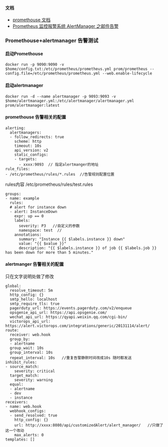 #### 文档
- [promethouse 文档](https://yunlzheng.gitbook.io/prometheus-book/part-iii-prometheus-shi-zhan/readmd/service-discovery-with-kubernetes)
- [Prometheus 监控报警系统 AlertManager 之邮件告警](https://cloud.tencent.com/developer/article/1486483)


### Promethouse+alertmanager 告警测试

#### 启动Promethouse
`docker run -p 9090:9090 -v $home/config.txt:/etc/prometheus/prometheus.yml prom/prometheus --config.file=/etc/prometheus/prometheus.yml --web.enable-lifecycle`
#### 启动alertmanager
`docker run -d --name alertmanager -p 9093:9093 -v $home/alertmanager.yml:/etc/alertmanager/alertmanager.yml prom/alertmanager:latest`


#### promethouse 告警相关的配置
```
alerting:
  alertmanagers:
  - follow_redirects: true
    scheme: http
    timeout: 10s
    api_version: v2
    static_configs:
    - targets:
      - xxxx:9093  // 指定alertmanger的地址  
rule_files:
- /etc/prometheus/rules/*.rules  //告警规则配置位置
```

rules内容 /etc/prometheus/rules/test.rules

```
groups:
- name: example
  rules:
  # alert for instance down 
  - alert: InstanceDown
    expr: up == 0
    labels:
      severity: P3   //自定义的参数
      namespace: test  // 
    annotations:
      summary: "Instance {{ $labels.instance }} down"
      value: "{{ $value }}"
      description: "{{ $labels.instance }} of job {{ $labels.job }} has been down for more than 5 minutes."
```

#### alertmanger 告警相关的配置

只在文字说明处做了修改
```
global:
  resolve_timeout: 5m
  http_config: {}
  smtp_hello: localhost
  smtp_require_tls: true
  pagerduty_url: https://events.pagerduty.com/v2/enqueue
  opsgenie_api_url: https://api.opsgenie.com/
  wechat_api_url: https://qyapi.weixin.qq.com/cgi-bin/
  victorops_api_url: https://alert.victorops.com/integrations/generic/20131114/alert/
route:
  receiver: web.hook
  group_by:
  - alertname
  group_wait: 10s    
  group_interval: 10s
  repeat_interval: 10s   //重复告警静默时间改成10s 随时都发送
inhibit_rules:
- source_match:
    severity: critical
  target_match:
    severity: warning
  equal:
  - alertname
  - dev
  - instance
receivers:
- name: web.hook
  webhook_configs:
  - send_resolved: true
    http_config: {}
    url: http://xxxx:8080/api/customizedAlert/alert_manager/   //只做了这一个改动
    max_alerts: 0
templates: []
```



